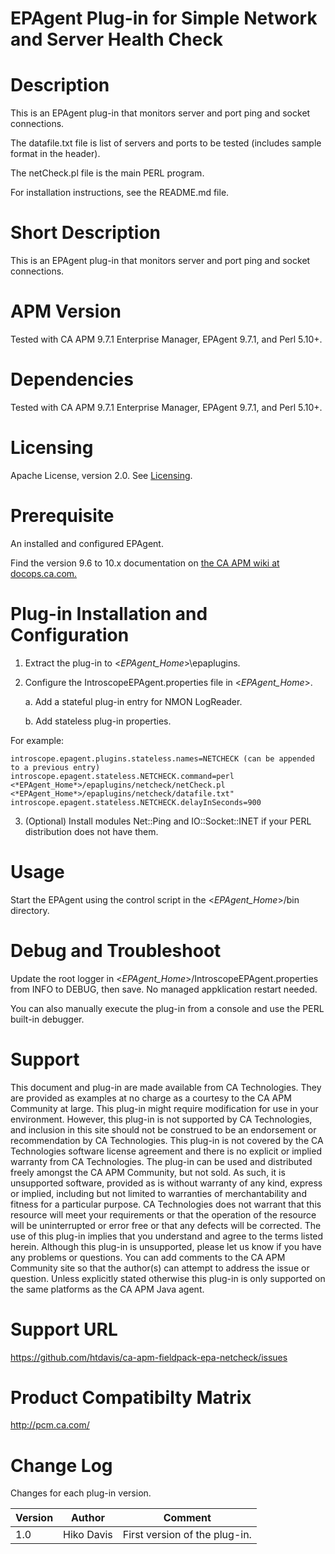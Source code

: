 # EPAgent Plug-in for Simple Network and Server Health Check

# Description

This is an EPAgent plug-in that monitors server and port ping and socket connections.

The datafile.txt file is list of servers and ports to be tested (includes sample format in the header).

The netCheck.pl file is the main PERL program.

For installation instructions, see the README.md file.

# Short Description

This is an EPAgent plug-in that monitors server and port ping and socket connections.

# APM Version

Tested with CA APM 9.7.1 Enterprise Manager, EPAgent 9.7.1, and Perl 5.10+.

# Dependencies

Tested with CA APM 9.7.1 Enterprise Manager, EPAgent 9.7.1, and Perl 5.10+.

# Licensing
Apache License, version 2.0. See [Licensing](https://www.apache.org/licenses/LICENSE-2.0).

# Prerequisite
An installed and configured EPAgent.

Find the version 9.6 to 10.x documentation on [the CA APM wiki at docops.ca.com.](https://docops.ca.com)

# Plug-in Installation and Configuration

1. Extract the plug-in to <*EPAgent_Home*>\epaplugins.
2. Configure the IntroscopeEPAgent.properties file in <*EPAgent_Home*>.

   a. Add a stateful plug-in entry for NMON LogReader.
   
   b. Add stateless plug-in properties.
  
  For example:

	introscope.epagent.plugins.stateless.names=NETCHECK (can be appended to a previous entry)
	introscope.epagent.stateless.NETCHECK.command=perl <*EPAgent_Home*>/epaplugins/netcheck/netCheck.pl <*EPAgent_Home*>/epaplugins/netcheck/datafile.txt"
    introscope.epagent.stateless.NETCHECK.delayInSeconds=900
  
3. (Optional) Install modules Net::Ping and IO::Socket::INET if your PERL distribution does not have them.

# Usage

Start the EPAgent using the control script in the <*EPAgent_Home*>/bin directory.

# Debug and Troubleshoot
Update the root logger in <*EPAgent_Home*>/IntroscopeEPAgent.properties from INFO to DEBUG, then save. No managed appklication restart needed.

You can also manually execute the plug-in from a console and use the PERL built-in debugger.

# Support
This document and plug-in are made available from CA Technologies. They are provided as examples at no charge as a courtesy to the CA APM Community at large. This plug-in might require modification for use in your environment. However, this plug-in is not supported by CA Technologies, and inclusion in this site should not be construed to be an endorsement or recommendation by CA Technologies. This plug-in is not covered by the CA Technologies software license agreement and there is no explicit or implied warranty from CA Technologies. The plug-in can be used and distributed freely amongst the CA APM Community, but not sold. As such, it is unsupported software, provided as is without warranty of any kind, express or implied, including but not limited to warranties of merchantability and fitness for a particular purpose. CA Technologies does not warrant that this resource will meet your requirements or that the operation of the resource will be uninterrupted or error free or that any defects will be corrected. The use of this plug-in implies that you understand and agree to the terms listed herein.
Although this plug-in is unsupported, please let us know if you have any problems or questions. You can add comments to the CA APM Community site so that the author(s) can attempt to address the issue or question.
Unless explicitly stated otherwise this plug-in is only supported on the same platforms as the CA APM Java agent.

# Support URL
https://github.com/htdavis/ca-apm-fieldpack-epa-netcheck/issues

# Product Compatibilty Matrix
http://pcm.ca.com/

# Change Log
Changes for each plug-in version.

Version | Author | Comment
--------|--------|--------
1.0 | Hiko Davis | First version of the plug-in.
